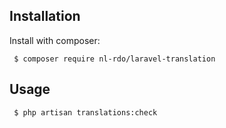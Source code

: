 ## Installation

Install with composer: 

     $ composer require nl-rdo/laravel-translation

## Usage

     $ php artisan translations:check
  
